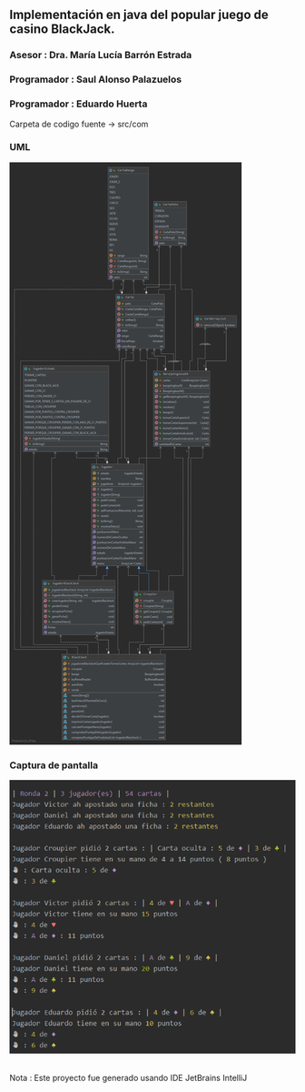 ## Implementación en java del popular juego de casino BlackJack.

### Asesor : Dra. María Lucía Barrón Estrada
### Programador : Saul Alonso Palazuelos
### Programador : Eduardo Huerta

Carpeta de codigo fuente -> src/com <br/>

### UML
![alt text](https://github.com/rosesby/BlackJack/raw/GUI/UML.png)

### Captura de pantalla
![alt text](https://github.com/rosesby/BlackJack/raw/master/Capture.PNG) <br/><br/>

Nota : Este proyecto fue generado usando IDE JetBrains IntelliJ

